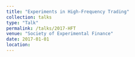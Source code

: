 ```yaml
---
title: "Experiments in High-Frequency Trading"
collection: talks
type: "Talk"
permalink: /talks/2017-HFT
venue: "Society of Experimental Finance"
date: 2017-01-01
location:
---
```

